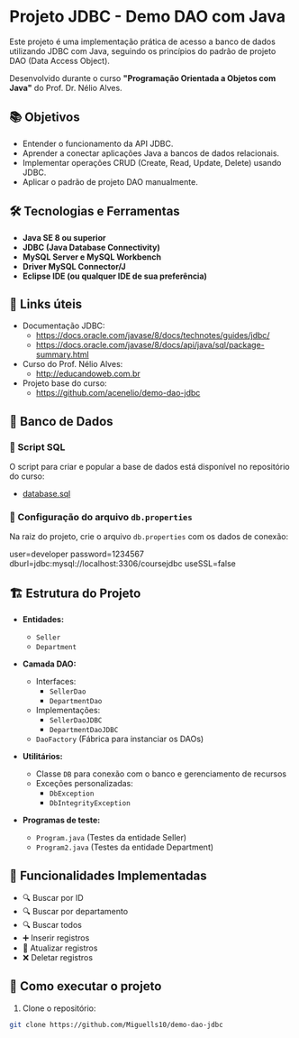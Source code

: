 # Projeto JDBC - Demo DAO com Java

Este projeto é uma implementação prática de acesso a banco de dados utilizando JDBC com Java, seguindo os princípios do padrão de projeto DAO (Data Access Object).

Desenvolvido durante o curso **"Programação Orientada a Objetos com Java"** do Prof. Dr. Nélio Alves.

## 📚 Objetivos

- Entender o funcionamento da API JDBC.
- Aprender a conectar aplicações Java a bancos de dados relacionais.
- Implementar operações CRUD (Create, Read, Update, Delete) usando JDBC.
- Aplicar o padrão de projeto DAO manualmente.

## 🛠️ Tecnologias e Ferramentas

- **Java SE 8 ou superior**
- **JDBC (Java Database Connectivity)**
- **MySQL Server e MySQL Workbench**
- **Driver MySQL Connector/J**
- **Eclipse IDE (ou qualquer IDE de sua preferência)**

## 🔗 Links úteis

- Documentação JDBC:
  - https://docs.oracle.com/javase/8/docs/technotes/guides/jdbc/
  - https://docs.oracle.com/javase/8/docs/api/java/sql/package-summary.html
- Curso do Prof. Nélio Alves:
  - http://educandoweb.com.br
- Projeto base do curso:
  - https://github.com/acenelio/demo-dao-jdbc

## 💾 Banco de Dados

### 📑 Script SQL

O script para criar e popular a base de dados está disponível no repositório do curso:

- [database.sql](https://github.com/acenelio/demo-dao-jdbc/blob/master/database.sql)

### 📂 Configuração do arquivo `db.properties`

Na raiz do projeto, crie o arquivo `db.properties` com os dados de conexão:

user=developer
password=1234567
dburl=jdbc:mysql://localhost:3306/coursejdbc
useSSL=false

## 🏗️ Estrutura do Projeto

- **Entidades:**
  - `Seller`
  - `Department`

- **Camada DAO:**
  - Interfaces:
    - `SellerDao`
    - `DepartmentDao`
  - Implementações:
    - `SellerDaoJDBC`
    - `DepartmentDaoJDBC`
  - `DaoFactory` (Fábrica para instanciar os DAOs)

- **Utilitários:**
  - Classe `DB` para conexão com o banco e gerenciamento de recursos
  - Exceções personalizadas:
    - `DbException`
    - `DbIntegrityException`

- **Programas de teste:**
  - `Program.java` (Testes da entidade Seller)
  - `Program2.java` (Testes da entidade Department)

## 🔧 Funcionalidades Implementadas

- 🔍 Buscar por ID
- 🔍 Buscar por departamento
- 🔍 Buscar todos
- ➕ Inserir registros
- 🔄 Atualizar registros
- ❌ Deletar registros

## 🚀 Como executar o projeto

1. Clone o repositório:
```bash
git clone https://github.com/Miguells10/demo-dao-jdbc

